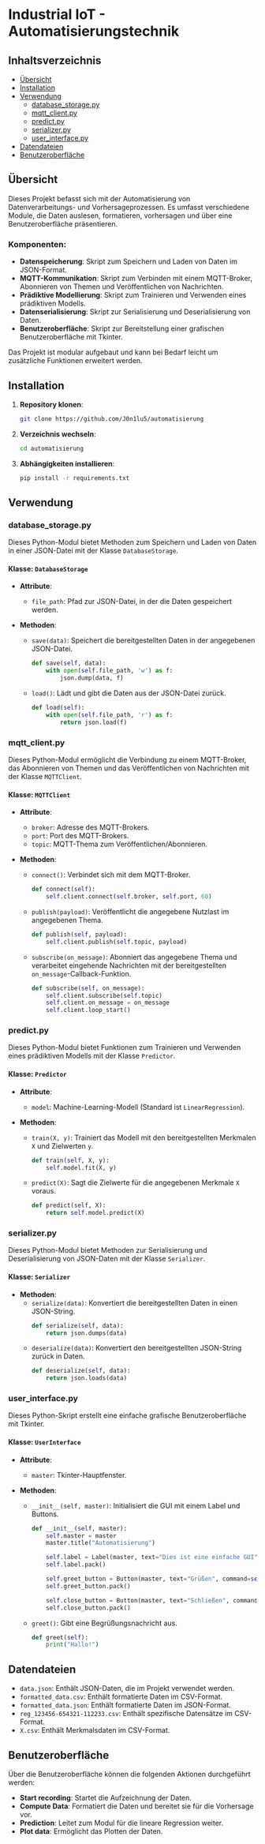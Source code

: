 # Industrial IoT - Automatisierungstechnik

## Inhaltsverzeichnis
- [Übersicht](#übersicht)
- [Installation](#installation)
- [Verwendung](#verwendung)
  - [database_storage.py](#database_storagepy)
  - [mqtt_client.py](#mqtt_clientpy)
  - [predict.py](#predictpy)
  - [serializer.py](#serializerpy)
  - [user_interface.py](#user_interfacepy)
- [Datendateien](#datendateien)
- [Benutzeroberfläche](#benutzeroberfläche)


## Übersicht
Dieses Projekt befasst sich mit der Automatisierung von Datenverarbeitungs- und Vorhersageprozessen. Es umfasst verschiedene Module, die Daten auslesen, formatieren, vorhersagen und über eine Benutzeroberfläche präsentieren.

### Komponenten:
- **Datenspeicherung**: Skript zum Speichern und Laden von Daten im JSON-Format.
- **MQTT-Kommunikation**: Skript zum Verbinden mit einem MQTT-Broker, Abonnieren von Themen und Veröffentlichen von Nachrichten.
- **Prädiktive Modellierung**: Skript zum Trainieren und Verwenden eines prädiktiven Modells.
- **Datenserialisierung**: Skript zur Serialisierung und Deserialisierung von Daten.
- **Benutzeroberfläche**: Skript zur Bereitstellung einer grafischen Benutzeroberfläche mit Tkinter.

Das Projekt ist modular aufgebaut und kann bei Bedarf leicht um zusätzliche Funktionen erweitert werden.

## Installation

1. **Repository klonen**:
    ```bash
    git clone https://github.com/J0n1lu5/automatisierung
    ```

2. **Verzeichnis wechseln**:
    ```bash
    cd automatisierung
    ```

3. **Abhängigkeiten installieren**:
    ```bash
    pip install -r requirements.txt
    ```

## Verwendung

### database_storage.py
Dieses Python-Modul bietet Methoden zum Speichern und Laden von Daten in einer JSON-Datei mit der Klasse `DatabaseStorage`.

#### Klasse: `DatabaseStorage`
- **Attribute**:
  - `file_path`: Pfad zur JSON-Datei, in der die Daten gespeichert werden.

- **Methoden**:
  - `save(data)`: Speichert die bereitgestellten Daten in der angegebenen JSON-Datei.
    ```python
    def save(self, data):
        with open(self.file_path, 'w') as f:
            json.dump(data, f)
    ```
  - `load()`: Lädt und gibt die Daten aus der JSON-Datei zurück.
    ```python
    def load(self):
        with open(self.file_path, 'r') as f:
            return json.load(f)
    ```

### mqtt_client.py
Dieses Python-Modul ermöglicht die Verbindung zu einem MQTT-Broker, das Abonnieren von Themen und das Veröffentlichen von Nachrichten mit der Klasse `MQTTClient`.

#### Klasse: `MQTTClient`
- **Attribute**:
  - `broker`: Adresse des MQTT-Brokers.
  - `port`: Port des MQTT-Brokers.
  - `topic`: MQTT-Thema zum Veröffentlichen/Abonnieren.

- **Methoden**:
  - `connect()`: Verbindet sich mit dem MQTT-Broker.
    ```python
    def connect(self):
        self.client.connect(self.broker, self.port, 60)
    ```
  - `publish(payload)`: Veröffentlicht die angegebene Nutzlast im angegebenen Thema.
    ```python
    def publish(self, payload):
        self.client.publish(self.topic, payload)
    ```
  - `subscribe(on_message)`: Abonniert das angegebene Thema und verarbeitet eingehende Nachrichten mit der bereitgestellten `on_message`-Callback-Funktion.
    ```python
    def subscribe(self, on_message):
        self.client.subscribe(self.topic)
        self.client.on_message = on_message
        self.client.loop_start()
    ```

### predict.py
Dieses Python-Modul bietet Funktionen zum Trainieren und Verwenden eines prädiktiven Modells mit der Klasse `Predictor`.

#### Klasse: `Predictor`
- **Attribute**:
  - `model`: Machine-Learning-Modell (Standard ist `LinearRegression`).

- **Methoden**:
  - `train(X, y)`: Trainiert das Modell mit den bereitgestellten Merkmalen `X` und Zielwerten `y`.
    ```python
    def train(self, X, y):
        self.model.fit(X, y)
    ```
  - `predict(X)`: Sagt die Zielwerte für die angegebenen Merkmale `X` voraus.
    ```python
    def predict(self, X):
        return self.model.predict(X)
    ```

### serializer.py
Dieses Python-Modul bietet Methoden zur Serialisierung und Deserialisierung von JSON-Daten mit der Klasse `Serializer`.

#### Klasse: `Serializer`
- **Methoden**:
  - `serialize(data)`: Konvertiert die bereitgestellten Daten in einen JSON-String.
    ```python
    def serialize(self, data):
        return json.dumps(data)
    ```
  - `deserialize(data)`: Konvertiert den bereitgestellten JSON-String zurück in Daten.
    ```python
    def deserialize(self, data):
        return json.loads(data)
    ```

### user_interface.py
Dieses Python-Skript erstellt eine einfache grafische Benutzeroberfläche mit Tkinter.

#### Klasse: `UserInterface`
- **Attribute**:
  - `master`: Tkinter-Hauptfenster.

- **Methoden**:
  - `__init__(self, master)`: Initialisiert die GUI mit einem Label und Buttons.
    ```python
    def __init__(self, master):
        self.master = master
        master.title("Automatisierung")

        self.label = Label(master, text="Dies ist eine einfache GUI")
        self.label.pack()

        self.greet_button = Button(master, text="Grüßen", command=self.greet)
        self.greet_button.pack()

        self.close_button = Button(master, text="Schließen", command=master.quit)
        self.close_button.pack()
    ```
  - `greet()`: Gibt eine Begrüßungsnachricht aus.
    ```python
    def greet(self):
        print("Hallo!")
    ```

## Datendateien
- `data.json`: Enthält JSON-Daten, die im Projekt verwendet werden.
- `formatted_data.csv`: Enthält formatierte Daten im CSV-Format.
- `formatted_data.json`: Enthält formatierte Daten im JSON-Format.
- `reg_123456-654321-112233.csv`: Enthält spezifische Datensätze im CSV-Format.
- `X.csv`: Enthält Merkmalsdaten im CSV-Format.

## Benutzeroberfläche

Über die Benutzeroberfläche können die folgenden Aktionen durchgeführt werden:

- **Start recording**: Startet die Aufzeichnung der Daten.
- **Compute Data**: Formatiert die Daten und bereitet sie für die Vorhersage vor.
- **Prediction**: Leitet zum Modul für die lineare Regression weiter.
- **Plot data**: Ermöglicht das Plotten der Daten.


